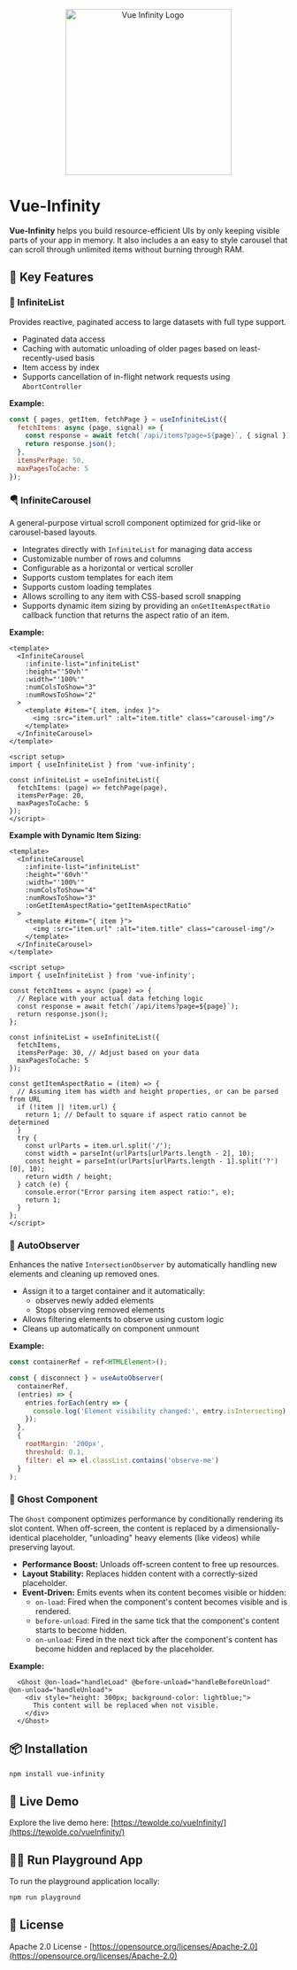 <div align="center"><img width="300" src="https://tewolde.co/vi-logo.svg?width=200" alt="Vue Infinity Logo"></div>

# Vue-Infinity

**Vue-Infinity** helps you build resource-efficient UIs by only keeping visible parts of your app in memory. It also includes a an easy to style carousel that can scroll through unlimited items without burning through RAM.

## 🚀 Key Features

### 🔄 InfiniteList

Provides reactive, paginated access to large datasets with full type support.

- Paginated data access
- Caching with automatic unloading of older pages based on least-recently-used basis
- Item access by index
- Supports cancellation of in-flight network requests using `AbortController`

**Example:**

```javascript
const { pages, getItem, fetchPage } = useInfiniteList({
  fetchItems: async (page, signal) => {
    const response = await fetch(`/api/items?page=${page}`, { signal });
    return response.json();
  },
  itemsPerPage: 50,
  maxPagesToCache: 5
});
```

### 🪂 InfiniteCarousel

A general-purpose virtual scroll component optimized for grid-like or carousel-based layouts.

- Integrates directly with `InfiniteList` for managing data access
- Customizable number of rows and columns
- Configurable as a horizontal or vertical scroller
- Supports custom templates for each item
- Supports custom loading templates
- Allows scrolling to any item with CSS-based scroll snapping
- Supports dynamic item sizing by providing an `onGetItemAspectRatio` callback function that returns the aspect ratio of an item. 

**Example:**

```vue
<template>
  <InfiniteCarousel
    :infinite-list="infiniteList"
    :height="'50vh'"
    :width="'100%'"
    :numColsToShow="3"
    :numRowsToShow="2"
  >
    <template #item="{ item, index }">
      <img :src="item.url" :alt="item.title" class="carousel-img"/>
    </template>
  </InfiniteCarousel>
</template>

<script setup>
import { useInfiniteList } from 'vue-infinity';

const infiniteList = useInfiniteList({
  fetchItems: (page) => fetchPage(page),
  itemsPerPage: 20,
  maxPagesToCache: 5
});
</script>
```

 **Example with Dynamic Item Sizing:**

 ```vue
 <template>
   <InfiniteCarousel
     :infinite-list="infiniteList"
     :height="'60vh'"
     :width="'100%'"
     :numColsToShow="4"
     :numRowsToShow="3"
     :onGetItemAspectRatio="getItemAspectRatio"
   >
     <template #item="{ item }">
       <img :src="item.url" :alt="item.title" class="carousel-img"/>
     </template>
   </InfiniteCarousel>
 </template>

 <script setup>
 import { useInfiniteList } from 'vue-infinity';

 const fetchItems = async (page) => {
   // Replace with your actual data fetching logic
   const response = await fetch(`/api/items?page=${page}`);
   return response.json();
 };

 const infiniteList = useInfiniteList({
   fetchItems,
   itemsPerPage: 30, // Adjust based on your data
   maxPagesToCache: 5
 });

 const getItemAspectRatio = (item) => {
   // Assuming item has width and height properties, or can be parsed from URL
   if (!item || !item.url) {
     return 1; // Default to square if aspect ratio cannot be determined
   }
   try {
     const urlParts = item.url.split('/');
     const width = parseInt(urlParts[urlParts.length - 2], 10);
     const height = parseInt(urlParts[urlParts.length - 1].split('?')[0], 10);
     return width / height;
   } catch (e) {
     console.error("Error parsing item aspect ratio:", e);
     return 1;
   }
 };
 </script>
 ```

 ### 🔎 AutoObserver

Enhances the native `IntersectionObserver` by automatically handling new elements and cleaning up removed ones.
- Assign it to a target container and it automatically:
  - observes newly added elements
  - Stops observing removed elements
- Allows filtering elements to observe using custom logic
- Cleans up automatically on component unmount

**Example:**

```javascript
const containerRef = ref<HTMLElement>();

const { disconnect } = useAutoObserver(
  containerRef,
  (entries) => {
    entries.forEach(entry => {
      console.log('Element visibility changed:', entry.isIntersecting);
    });
  },
  {
    rootMargin: '200px',
    threshold: 0.1,
    filter: el => el.classList.contains('observe-me')
  }
);
```

### 👻 Ghost Component

The `Ghost` component optimizes performance by conditionally rendering its slot content. When off-screen, the content is replaced by a dimensionally-identical placeholder, "unloading" heavy elements (like videos) while preserving layout.

- **Performance Boost:** Unloads off-screen content to free up resources.
- **Layout Stability:** Replaces hidden content with a correctly-sized placeholder.
- **Event-Driven:** Emits events when its content becomes visible or hidden:
    - `on-load`: Fired when the component's content becomes visible and is rendered.
    - `before-unload`: Fired in the same tick that the component's content starts to become hidden.
    - `on-unload`: Fired in the next tick after the component's content has become hidden and replaced by the placeholder.

**Example:**

```vue
  <Ghost @on-load="handleLoad" @before-unload="handleBeforeUnload" @on-unload="handleUnload">
    <div style="height: 300px; background-color: lightblue;">
      This content will be replaced when not visible.
    </div>
  </Ghost>
```
## 📦 Installation

```bash
npm install vue-infinity
```

## 🧪 Live Demo

Explore the live demo here: [https://tewolde.co/vueInfinity/](https://tewolde.co/vueInfinity/)

## 🧑‍💻 Run Playground App

To run the playground application locally:

```bash
npm run playground
```

## 📄 License

Apache 2.0 License - [https://opensource.org/licenses/Apache-2.0](https://opensource.org/licenses/Apache-2.0)
